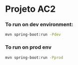 # Projeto AC2

### To run on dev environment:
```bash
mvn spring-boot:run -Pdev
```

### To run on prod env
```bash
mvn spring-boot:run -Pprod
```